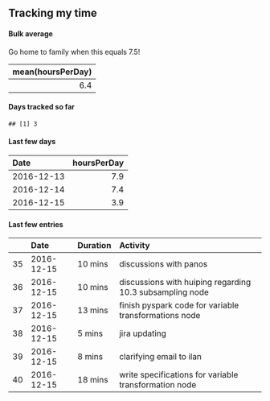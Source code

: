 Tracking my time
----------------



#### Bulk average

Go home to family when this equals 7.5!


| mean(hoursPerDay)|
|-----------------:|
|               6.4|

#### Days tracked so far


```
## [1] 3
```

#### Last few days


|Date       | hoursPerDay|
|:----------|-----------:|
|2016-12-13 |         7.9|
|2016-12-14 |         7.4|
|2016-12-15 |         3.9|

#### Last few entries


|   |Date       |Duration |Activity                                                 |
|:--|:----------|:--------|:--------------------------------------------------------|
|35 |2016-12-15 |10 mins  |discussions with panos                                   |
|36 |2016-12-15 |10 mins  |discussions with huiping regarding 10.3 subsampling node |
|37 |2016-12-15 |13 mins  |finish pyspark code for variable transformations node    |
|38 |2016-12-15 |5 mins   |jira updating                                            |
|39 |2016-12-15 |8 mins   |clarifying email to ilan                                 |
|40 |2016-12-15 |18 mins  |write specifications for variable transformation node    |
